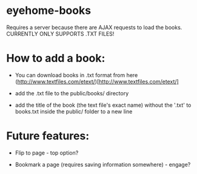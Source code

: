 # eyehome-books

Requires a server because there are AJAX requests to load the books. CURRENTLY ONLY SUPPORTS .TXT FILES!

# How to add a book:

- You can download books in .txt format from here (http://www.textfiles.com/etext/)[http://www.textfiles.com/etext/]

- add the .txt file to the public/books/ directory

- add the title of the book (the text file's exact name) without the '.txt' to books.txt inside the public/ folder to a new line

# Future features:

- Flip to page - top option?

- Bookmark a page (requires saving information somewhere) - engage?